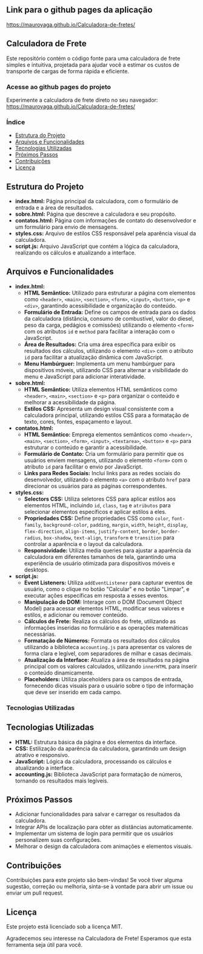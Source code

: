 ## Link para o github pages da aplicação
https://mauroyaga.github.io/Calculadora-de-fretes/

## Calculadora de Frete

Este repositório contém o código fonte para uma calculadora de frete simples e intuitiva, projetada para ajudar você a estimar os custos de transporte de cargas de forma rápida e eficiente.

### Acesse ao github pages do projeto 

Experimente a calculadora de frete direto no seu navegador: https://mauroyaga.github.io/Calculadora-de-fretes/

### Índice

* [Estrutura do Projeto](#estrutura-projeto)
* [Arquivos e Funcionalidades](#arquivos-funcionalidades)
* [Tecnologias Utilizadas](#tecnologias-utilizadas)
* [Próximos Passos](#proximos-passos)
* [Contribuições](#contribuições)
* [Licença](#licença)

<h2 id="estrutura-projeto">Estrutura do Projeto</h2>

* **index.html:** Página principal da calculadora, com o formulário de entrada e a área de resultados.
* **sobre.html:** Página que descreve a calculadora e seu propósito.
* **contatos.html:** Página com informações de contato do desenvolvedor e um formulário para envio de mensagens.
* **styles.css:** Arquivo de estilos CSS responsável pela aparência visual da calculadora.
* **script.js:** Arquivo JavaScript que contém a lógica da calculadora, realizando os cálculos e atualizando a interface.

<h2 id="arquivos-funcionalidades">Arquivos e Funcionalidades</h2>

* **index.html:**
    * **HTML Semântico:** Utilizado para estruturar a página com elementos como `<header>`, `<main>`, `<section>`, `<form>`, `<input>`, `<button>`, `<p>` e `<div>`, garantindo acessibilidade e organização do conteúdo.
    * **Formulário de Entrada:** Define os campos de entrada para os dados da calculadora (distância, consumo de combustível, valor do diesel, peso da carga, pedágios e comissões) utilizando o elemento `<form>` com os atributos `id` e `method` para facilitar a interação com o JavaScript.
    * **Área de Resultados:** Cria uma área específica para exibir os resultados dos cálculos, utilizando o elemento `<div>` com o atributo `id` para facilitar a atualização dinâmica com JavaScript.
    * **Menu Hambúrguer:** Implementa um menu hambúrguer para dispositivos móveis, utilizando CSS para alternar a visibilidade do menu e JavaScript para adicionar interatividade.
* **sobre.html:**
    * **HTML Semântico:** Utiliza elementos HTML semânticos como `<header>`, `<main>`, `<section>` e `<p>` para organizar o conteúdo e melhorar a acessibilidade da página.
    * **Estilos CSS:** Apresenta um design visual consistente com a calculadora principal, utilizando estilos CSS para a formatação de texto, cores, fontes, espaçamento e layout.
* **contatos.html:**
    * **HTML Semântico:** Emprega elementos semânticos como `<header>`, `<main>`, `<section>`, `<form>`, `<input>`, `<textarea>`, `<button>` e `<p>` para estruturar o conteúdo e garantir a acessibilidade.
    * **Formulário de Contato:** Cria um formulário para permitir que os usuários enviem mensagens, utilizando o elemento `<form>` com o atributo `id` para facilitar o envio por JavaScript.
    * **Links para Redes Sociais:** Inclui links para as redes sociais do desenvolvedor, utilizando o elemento `<a>` com o atributo `href` para direcionar os usuários para as páginas correspondentes.
* **styles.css:**
    * **Selectors CSS:** Utiliza seletores CSS para aplicar estilos aos elementos HTML, incluindo `id`, `class`, `tag` e `atributos` para selecionar elementos específicos e aplicar estilos a eles.
    * **Propriedades CSS:** Define propriedades CSS como `color`, `font-family`, `background-color`, `padding`, `margin`, `width`, `height`, `display`, `flex-direction`, `align-items`, `justify-content`, `border`, `border-radius`, `box-shadow`, `text-align`, `transform` e `transition` para controlar a aparência e o layout da calculadora.
    * **Responsividade:** Utiliza media queries para ajustar a aparência da calculadora em diferentes tamanhos de tela, garantindo uma experiência de usuário otimizada para dispositivos móveis e desktops.
* **script.js:**
    * **Event Listeners:** Utiliza `addEventListener` para capturar eventos de usuário, como o clique no botão "Calcular" e no botão "Limpar", e executar ações específicas em resposta a esses eventos.
    * **Manipulação do DOM:** Interage com o DOM (Document Object Model) para acessar elementos HTML, modificar seus valores e estilos, e adicionar ou remover conteúdo.
    * **Cálculos de Frete:** Realiza os cálculos do frete, utilizando as informações inseridas no formulário e as operações matemáticas necessárias.
    * **Formatação de Números:** Formata os resultados dos cálculos utilizando a biblioteca `accounting.js` para apresentar os valores de forma clara e legível, com separadores de milhar e casas decimais.
    * **Atualização da Interface:** Atualiza a área de resultados na página principal com os valores calculados, utilizando `innerHTML` para inserir o conteúdo dinamicamente.
    * **Placeholders:** Utiliza placeholders para os campos de entrada, fornecendo dicas visuais para o usuário sobre o tipo de informação que deve ser inserido em cada campo.

### Tecnologias Utilizadas

<h2 id="tecnologias-utilizadas">Tecnologias Utilizadas</h2>

* **HTML:** Estrutura básica da página e dos elementos da interface.
* **CSS:** Estilização da aparência da calculadora, garantindo um design atrativo e responsivo.
* **JavaScript:** Lógica da calculadora, processando os cálculos e atualizando a interface.
* **accounting.js:** Biblioteca JavaScript para formatação de números, tornando os resultados mais legíveis.

<h2 id="proximos-passos">Próximos Passos</h2>

* Adicionar funcionalidades para salvar e carregar os resultados da calculadora.
* Integrar APIs de localização para obter as distâncias automaticamente.
* Implementar um sistema de login para permitir que os usuários personalizem suas configurações.
* Melhorar o design da calculadora com animações e elementos visuais.

<h2 id="contribuições">Contribuições</h2>

Contribuições para este projeto são bem-vindas! Se você tiver alguma sugestão, correção ou melhoria, sinta-se à vontade para abrir um issue ou enviar um pull request.

<h2 id="licença">Licença</h2>

Este projeto está licenciado sob a licença MIT.

Agradecemos seu interesse na Calculadora de Frete! Esperamos que esta ferramenta seja útil para você.

